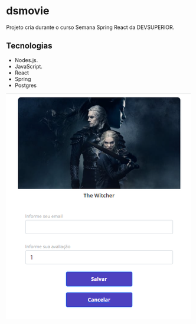 # dsmovie
Projeto cria durante o curso Semana Spring React da DEVSUPERIOR.
## Tecnologias
*   Nodes.js.
*   JavaScript.
*   React 
*   Spring
*   Postgres

![dsmovie](https://github.com/MariaMuniz/dsmovie/blob/master/Img/img2.png)
